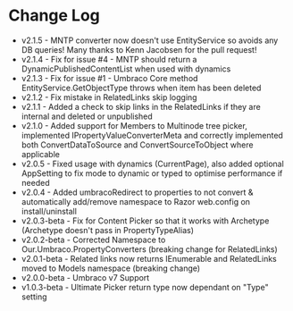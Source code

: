 # Change Log #

- v2.1.5 - MNTP converter now doesn't use EntityService so avoids any DB queries! Many thanks to Kenn Jacobsen for the pull request!
- v2.1.4 - Fix for issue #4 - MNTP should return a DynamicPublishedContentList when used with dynamics
- v2.1.3 - Fix for issue #1 - Umbraco Core method EntityService.GetObjectType throws when item has been deleted
- v2.1.2 - Fix mistake in RelatedLinks skip logging
- v2.1.1 - Added a check to skip links in the RelatedLinks if they are internal and deleted or unpublished
- v2.1.0 - Added support for Members to Multinode tree picker, implemented IPropertyValueConverterMeta and correctly implemented both ConvertDataToSource and ConvertSourceToObject where applicable
- v2.0.5 - Fixed usage with dynamics (CurrentPage), also added optional AppSetting to fix mode to dynamic or typed to optimise performance if needed
- v2.0.4 - Added umbracoRedirect to properties to not convert & automatically add/remove namespace to Razor web.config on install/uninstall
- v2.0.3-beta - Fix for Content Picker so that it works with Archetype (Archetype doesn't pass in PropertyTypeAlias)
- v2.0.2-beta - Corrected Namespace to Our.Umbraco.PropertyConverters (breaking change for RelatedLinks)
- v2.0.1-beta - Related links now returns IEnumerable and RelatedLinks moved to Models namespace (breaking change)
- v2.0.0-beta - Umbraco v7 Support
- v1.0.3-beta - Ultimate Picker return type now dependant on "Type" setting